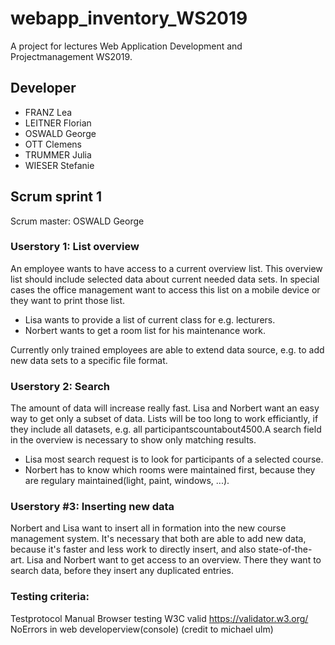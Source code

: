 # webapp_inventory_WS2019
A project for lectures Web Application Development and Projectmanagement WS2019.

## Developer
- FRANZ Lea
- LEITNER Florian
- OSWALD George
- OTT Clemens
- TRUMMER Julia
- WIESER Stefanie

## Scrum sprint 1
Scrum master: OSWALD George

### Userstory 1: List overview
An employee wants to have access to a current overview list. This overview list should include 
selected data about current needed data sets. In special cases the office management want to access this list 
on a mobile device or they want to print those list.

- Lisa wants to provide a list of current class for e.g. lecturers.
- Norbert wants to get a room list for his maintenance work.

Currently only trained employees are able to extend data source, e.g. to add new data sets to a specific file format.

### Userstory 2: Search
The amount of data will increase really fast. Lisa and Norbert want 
an easy way to get only a subset of data. Lists will be too long to work efficiantly, if they include all datasets,
e.g. all participantscountabout4500.A search field in the overview is necessary to show only matching results.
 
- Lisa most search request is to look for participants of a selected course.
- Norbert has to know which rooms were maintained first, because they are regulary maintained(light, paint, windows, ...).

### Userstory #3: Inserting new data
Norbert and Lisa want to insert all in formation into the new course management system. 
It's necessary that both are able to add new data, because it's faster and less work 
to directly insert, and also state-of-the-art. Lisa and Norbert want to get access to an 
overview. There they want to search data, before they insert any duplicated entries.

### Testing criteria:
Testprotocol
Manual Browser testing
W3C valid https://validator.w3.org/
NoErrors in web developerview(console)
(credit to michael ulm)